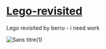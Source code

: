 # [Lego-revisited](https://berru-g.github.io/Lego-revisited/)
Lego revisited by berru - i need work


![Sans titre(1)](https://user-images.githubusercontent.com/61543927/194761455-f0fcaaae-1248-41ca-ba36-c80ccaaf6911.gif)
